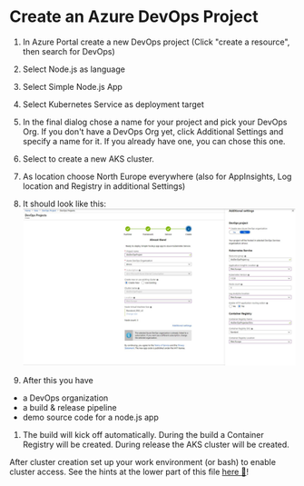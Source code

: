 # Create an Azure DevOps Project
1. In Azure Portal create a new DevOps project (Click "create a resource", then search for DevOps)
1. Select Node.js as language
1. Select Simple Node.js App
1. Select Kubernetes Service as deployment target
 
1. In the final dialog chose a name for your project and pick your DevOps Org. If you don't have a DevOps Org yet, click Additional Settings and specify a name for it. If you already have one, you can chose this one.
1. Select to create a new AKS cluster.
1. As location choose North Europe everywhere (also for AppInsights, Log location and Registry in additional Settings)
1. It should look like this:
![](/hints/images/devopsproject1.jpg)

1. After this you have
- a DevOps organization 
- a build & release pipeline
- demo source code for a node.js app
1. The build will kick off automatically. During the build a Container Registry will be created. During release the AKS cluster will be created.

After cluster creation set up your work environment (or bash) to enable cluster access. See the hints at the lower part of this file [here :blue_book:](create_aks_cluster.md)! 